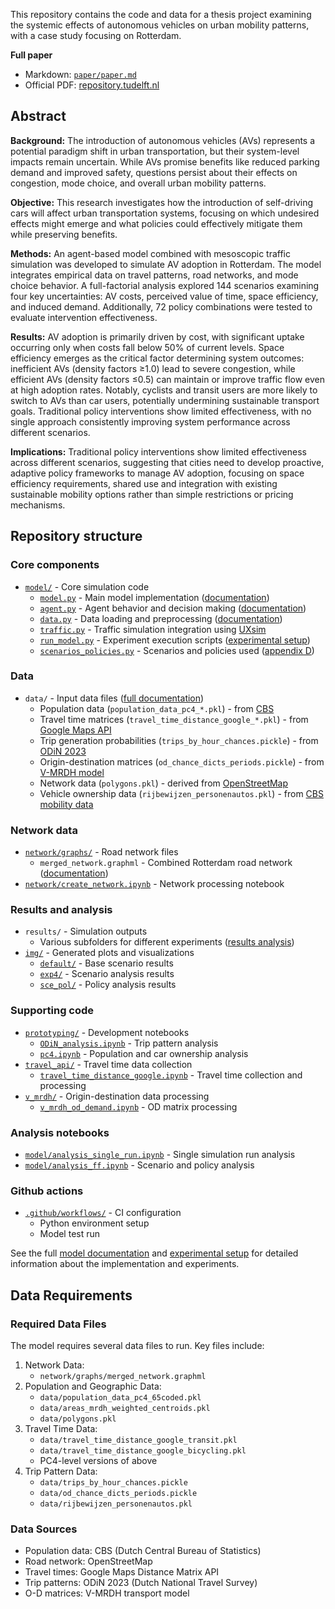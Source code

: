 This repository contains the code and data for a thesis project examining the systemic effects of autonomous vehicles on urban mobility patterns, with a case study focusing on Rotterdam.

**Full paper**
- Markdown: [`paper/paper.md`](paper/paper.md)
- Official PDF: [repository.tudelft.nl](https://repository.tudelft.nl/record/uuid:eacc600e-4a9a-44c8-885b-7cb7d69fb939)

## Abstract

**Background:** The introduction of autonomous vehicles (AVs) represents a potential paradigm shift in urban transportation, but their system-level impacts remain uncertain. While AVs promise benefits like reduced parking demand and improved safety, questions persist about their effects on congestion, mode choice, and overall urban mobility patterns.

**Objective:** This research investigates how the introduction of self-driving cars will affect urban transportation systems, focusing on which undesired effects might emerge and what policies could effectively mitigate them while preserving benefits.

**Methods:** An agent-based model combined with mesoscopic traffic simulation was developed to simulate AV adoption in Rotterdam. The model integrates empirical data on travel patterns, road networks, and mode choice behavior. A full-factorial analysis explored 144 scenarios examining four key uncertainties: AV costs, perceived value of time, space efficiency, and induced demand. Additionally, 72 policy combinations were tested to evaluate intervention effectiveness.

**Results:** AV adoption is primarily driven by cost, with significant uptake occurring only when costs fall below 50% of current levels. Space efficiency emerges as the critical factor determining system outcomes: inefficient AVs (density factors ≥1.0) lead to severe congestion, while efficient AVs (density factors ≤0.5) can maintain or improve traffic flow even at high adoption rates. Notably, cyclists and transit users are more likely to switch to AVs than car users, potentially undermining sustainable transport goals. Traditional policy interventions show limited effectiveness, with no single approach consistently improving system performance across different scenarios.

**Implications:** Traditional policy interventions show limited effectiveness across different scenarios, suggesting that cities need to develop proactive, adaptive policy frameworks to manage AV adoption, focusing on space efficiency requirements, shared use and integration with existing sustainable mobility options rather than simple restrictions or pricing mechanisms.

## Repository structure
### Core components
- [`model/`](model/) - Core simulation code
  - [`model.py`](model/model.py) - Main model implementation ([documentation](paper/paper.md#3-model-description))
  - [`agent.py`](model/agent.py) - Agent behavior and decision making ([documentation](paper/paper.md#32-key-submodels))
  - [`data.py`](model/data.py) - Data loading and preprocessing ([documentation](paper/paper.md#6-input-data))
  - [`traffic.py`](model/traffic.py) - Traffic simulation integration using [UXsim](https://arxiv.org/abs/2309.17114)
  - [`run_model.py`](model/run_model.py) - Experiment execution scripts ([experimental setup](paper/paper.md#4-experimental-design))
  - [`scenarios_policies.py`](model/scenarios_policies.py) - Scenarios and policies used ([appendix D](paper/paper.md#appendix-d-experimental-setup))

### Data
- `data/` - Input data files ([full documentation](paper/paper.md#6-input-data))
  - Population data (`population_data_pc4_*.pkl`) - from [CBS](https://www.cbs.nl/nl-nl/dossier/nederland-regionaal/geografische-data/gegevens-per-postcode)
  - Travel time matrices (`travel_time_distance_google_*.pkl`) - from [Google Maps API](https://developers.google.com/maps/documentation/distance-matrix)
  - Trip generation probabilities (`trips_by_hour_chances.pickle`) - from [ODiN 2023](https://www.cbs.nl/nl-nl/longread/rapportages/2024/onderweg-in-nederland--odin---2023-onderzoeksbeschrijving)
  - Origin-destination matrices (`od_chance_dicts_periods.pickle`) - from [V-MRDH model](https://www.mrdh.nl/verkeersmodel)
  - Network data (`polygons.pkl`) - derived from [OpenStreetMap](https://www.openstreetmap.org/)
  - Vehicle ownership data (`rijbewijzen_personenautos.pkl`) - from [CBS mobility data](https://www.cbs.nl/nl-nl/maatwerk/2023/35/auto-s-kilometers-en-rijbewijzen-per-pc4)

### Network data
- [`network/graphs/`](network/graphs/) - Road network files
  - `merged_network.graphml` - Combined Rotterdam road network ([documentation](paper/paper.md#63-road-network-data))
- [`network/create_network.ipynb`](network/create_network.ipynb) - Network processing notebook

### Results and analysis
- `results/` - Simulation outputs 
  - Various subfolders for different experiments ([results analysis](paper/paper.md#5-results))
- [`img/`](img/) - Generated plots and visualizations
  - [`default/`](img/default/) - Base scenario results
  - [`exp4/`](img/exp4/) - Scenario analysis results
  - [`sce_pol/`](img/sce_pol/) - Policy analysis results

### Supporting code
- [`prototyping/`](prototyping/) - Development notebooks
  - [`ODiN_analysis.ipynb`](prototyping/ODiN_analysis.ipynb) - Trip pattern analysis
  - [`pc4.ipynb`](prototyping/pc4.ipynb) - Population and car ownership analysis
- [`travel_api/`](travel_api/) - Travel time data collection
  - [`travel_time_distance_google.ipynb`](travel_api/travel_time_distance_google.ipynb) - Travel time collection and processing
- [`v_mrdh/`](v_mrdh/) - Origin-destination data processing
  - [`v_mrdh_od_demand.ipynb`](v_mrdh/v_mrdh_od_demand.ipynb) - OD matrix processing

### Analysis notebooks
- [`model/analysis_single_run.ipynb`](model/analysis_single_run.ipynb) - Single simulation run analysis
- [`model/analysis_ff.ipynb`](model/analysis_ff.ipynb) - Scenario and policy analysis

### Github actions
- [`.github/workflows/`](.github/workflows/) - CI configuration
  - Python environment setup
  - Model test run

See the full [model documentation](paper/paper.md#3-model-description) and [experimental setup](paper/paper.md#4-experimental-design) for detailed information about the implementation and experiments.

## Data Requirements
### Required Data Files
The model requires several data files to run. Key files include:

1. Network Data:
   - `network/graphs/merged_network.graphml`
2. Population and Geographic Data:
   - `data/population_data_pc4_65coded.pkl`
   - `data/areas_mrdh_weighted_centroids.pkl`
   - `data/polygons.pkl`
3. Travel Time Data:
   - `data/travel_time_distance_google_transit.pkl`
   - `data/travel_time_distance_google_bicycling.pkl`
   - PC4-level versions of above
4. Trip Pattern Data:
   - `data/trips_by_hour_chances.pickle`
   - `data/od_chance_dicts_periods.pickle`
   - `data/rijbewijzen_personenautos.pkl`

### Data Sources
- Population data: CBS (Dutch Central Bureau of Statistics)
- Road network: OpenStreetMap
- Travel times: Google Maps Distance Matrix API
- Trip patterns: ODiN 2023 (Dutch National Travel Survey)
- O-D matrices: V-MRDH transport model
